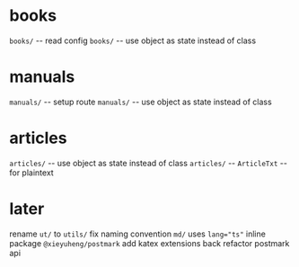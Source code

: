 # books

`books/` -- read config
`books/` -- use object as state instead of class

# manuals

`manuals/` -- setup route
`manuals/` -- use object as state instead of class

# articles

`articles/` -- use object as state instead of class
`articles/` -- `ArticleTxt` -- for plaintext

# later

rename `ut/` to `utils/`
fix naming convention
`md/` uses `lang="ts"`
inline package `@xieyuheng/postmark`
add katex extensions back
refactor postmark api
